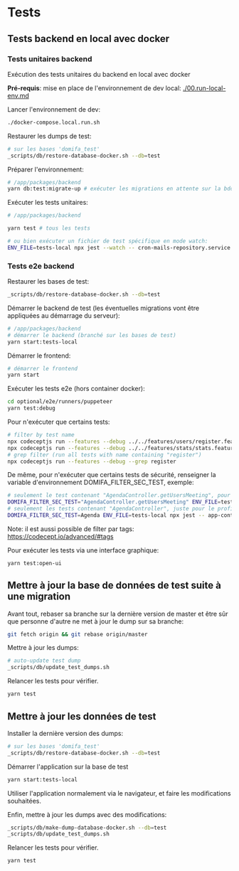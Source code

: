 # Tests

## Tests backend en local avec docker

### Tests unitaires backend

Exécution des tests unitaires du backend en local avec docker

**Pré-requis**: mise en place de l'environnement de dev local: [./00.run-local-env.md](./00.run-local-env.md)

Lancer l'environnement de dev:

```bash
./docker-compose.local.run.sh
```

Restaurer les dumps de test:

```bash
# sur les bases 'domifa_test'
_scripts/db/restore-database-docker.sh --db=test
```

Préparer l'environnement:

```bash
# /app/packages/backend
yarn db:test:migrate-up # exécuter les migrations en attente sur la bdd de test
```

Exécuter les tests unitaires:

```bash
# /app/packages/backend

yarn test # tous les tests

# ou bien exécuter un fichier de test spécifique en mode watch:
ENV_FILE=tests-local npx jest --watch -- cron-mails-repository.service.spec.ts
```

### Tests e2e backend

Restaurer les bases de test:

```bash
_scripts/db/restore-database-docker.sh --db=test
```

Démarrer le backend de test (les éventuelles migrations vont être appliquées au démarrage du serveur):

```bash
# /app/packages/backend
# démarrer le backend (branché sur les bases de test)
yarn start:tests-local
```

Démarrer le frontend:

```bash
# démarrer le frontend
yarn start
```

Exécuter les tests e2e (hors container docker):

```bash
cd optional/e2e/runners/puppeteer
yarn test:debug
```

Pour n'exécuter que certains tests:

```bash
# filter by test name
npx codeceptjs run --features --debug ../../features/users/register.feature
npx codeceptjs run --features --debug ../../features/stats/stats.feature
# grep filter (run all tests with name containing "register")
npx codeceptjs run --features --debug --grep register
```

De même, pour n'exécuter que certains tests de sécurité, renseigner la variable d'environnement DOMIFA_FILTER_SEC_TEST, exemple:

```bash
# seulement le test contenant "AgendaController.getUsersMeeting", pour tous les profils
DOMIFA_FILTER_SEC_TEST="AgendaController.getUsersMeeting" ENV_FILE=tests-local npx jest -- app-controllers.*.spec.ts
# seulement les tests contenant "AgendaController", juste pour le profil super-admin
DOMIFA_FILTER_SEC_TEST=Agenda ENV_FILE=tests-local npx jest -- app-controllers.super-admin-domifa.spec.ts
```

Note: il est aussi possible de filter par tags: <https://codecept.io/advanced/#tags>

Pour exécuter les tests via une interface graphique:

```bash
yarn test:open-ui
```

## Mettre à jour la base de données de test suite à une migration

Avant tout, rebaser sa branche sur la dernière version de master et être sûr que personne d'autre ne met à jour le dump sur sa branche:

```bash
git fetch origin && git rebase origin/master
```

Mettre à jour les dumps:

```bash
# auto-update test dump
_scripts/db/update_test_dumps.sh
```

Relancer les tests pour vérifier.

```bash
yarn test
```

## Mettre à jour les données de test

Installer la dernière version des dumps:

```bash
# sur les bases 'domifa_test'
_scripts/db/restore-database-docker.sh --db=test
```

Démarrer l'application sur la base de test

```bash
yarn start:tests-local
```

Utiliser l'application normalement via le navigateur, et faire les modifications souhaitées.

Enfin, mettre à jour les dumps avec des modifications:

```bash
_scripts/db/make-dump-database-docker.sh --db=test
_scripts/db/update_test_dumps.sh
```

Relancer les tests pour vérifier.

```bash
yarn test
```
